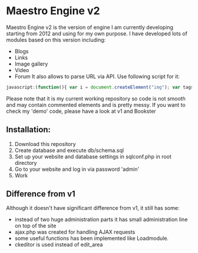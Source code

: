 Maestro Engine v2
===
Maestro Engine v2 is the version of engine I am currently developing starting from 2012 and using for my own purpose. I have developed lots of modules based on this version including:
* Blogs
* Links
* Image gallery
* Video
* Forum
It also allows to parse URL via API. Use following script for it:
```js
javascript:(function(){ var i = document.createElement("img"); var tags = prompt("Enter tags"); i.src = "http://YOURSITE/api_save.php?url="+encodeURIComponent(location.href) + "&tags="+tags; })();
```
Please note that it is my current working repository so code is not smooth and may contain commented elements and is pretty messy. If you want to check my 'demo' code, please have a look at v1 and Bookster

Installation:
---
1. Download this repository
2. Create database and execute db/schema.sql
3. Set up your website and database settings in sqlconf.php in root directory
4. Go to your website and log in via password 'admin'
5. Work

Difference from v1
-----
Although it doesn't have significant difference from v1, it still has some:
* instead of two huge administration parts it has small administration line on top of the site
* ajax.php was created for handling AJAX requests
* some useful functions has been implemented like Loadmodule.
* ckeditor is used instead of edit_area
